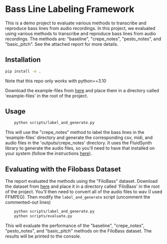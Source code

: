 # Bass Line Labeling Framework
This is a demo project to evaluate various methods to transcribe and reproduce bass lines from audio recordings.
In this project, we evaluated using various methods to transcribe and reproduce bass lines from audio recordings. The methods are: "baseline", "crepe_notes", "pesto_notes", and "basic_pitch". See the attached report for more details.

## Installation
```bash
pip install -e .
```
Note that this repo only works with python==3.10

Download the example-files from [here](https://drive.google.com/drive/folders/1) and place them in a directory called 'example-files' in the root of the project.

## Usage
```bash
    python scripts/label_and_generate.py
```

This will use the "crepe_notes" method to label the bass lines in the 'example-files' directory and generate the corresponding csv, midi, and audio files in the 'outputs/crepe_notes' directory. It uses the FluidSynth library to generate the audio files, so you'll need to have that installed on your system (follow the instructions [here](https://github.com/bzamecnik/midi2audio)).

## Evaluating with the Filobass Dataset
The report evaluated the methods using the "FiloBass" dataset. Download the dataset from [here](https://zenodo.org/records/10069709) and place it in a directory called 'FiloBass' in the root of the project.
You'll then need to convert all of the audio files to wav (I used FFMPEG). Then modify the `label_and_generate` script (uncomment the commented-out lines)

```bash
    python scripts/label_and_generate.py
    python scripts/evaluate.py
```

This will evaluate the performance of the "baseline", "crepe_notes", "pesto_notes", and "basic_pitch" methods on the FiloBass dataset. The results will be printed to the console.
